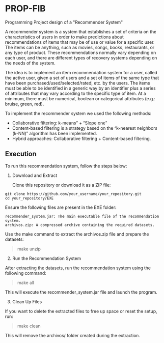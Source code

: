 # PROP-FIB
Programming Project design of a "Recommender System"

A recommender system is a system that establishes a set of criteria on the characteristics of users in order to make predictions about recommendations of items that may be of use or value for a specific user. The items can be anything, such as movies, songs, books, restaurants, or any type of product. These recommendations normally vary depending on each user, and there are different types of recovery systems depending on the needs of the system.

The idea is to implement an item recommendation system for a user, called the active user, given a set of users and a set of items of the same type that have been purchased/used/selected/rated, etc. by the users. The items must be able to be identified in a generic way by an identifier plus a series of attributes that may vary according to the specific type of item. At a minimum, there must be numerical, boolean or categorical attributes (e.g.: bruise, green, red).

To implement the recommender system we used the following methods:

- Collaborative filtering: k-means” + “Slope one”
- Content-based filtering is a strategy based on the “k-nearest neighbors (k-NN)” algorithm has been implemented.
- Hybrid approaches: Collaborative filtering + Content-based filtering.
  
## Execution

To run this recommendation system, follow the steps below:
1. Download and Extract

    Clone this repository or download it as a ZIP file:
 >

    git clone https://github.com/your_username/your_repository.git
    cd your_repository/EXE

Ensure the following files are present in the EXE folder:

    recommender_system.jar: The main executable file of the recommendation system.
    archivos.zip: A compressed archive containing the required datasets.

Use the make command to extract the archivos.zip file and prepare the datasets:
  > make unzip

2. Run the Recommendation System

After extracting the datasets, run the recommendation system using the following command:

> make all

This will execute the recommender_system.jar file and launch the program.

3. Clean Up Files

If you want to delete the extracted files to free up space or reset the setup, run:

> make clean

This will remove the archivos/ folder created during the extraction.

